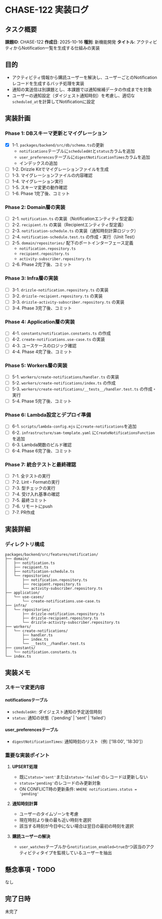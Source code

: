 # CHASE-122 実装ログ

## タスク概要

**課題ID**: CHASE-122
**作成日**: 2025-10-16
**種別**: 新機能開発
**タイトル**: アクティビティからNotification一覧を生成する仕組みの実装

## 目的

- アクティビティ情報から購読ユーザーを解決し、ユーザーごとのNotificationレコードを生成するバッチ処理を実装
- 通知の実送信は別課題とし、本課題では通知候補データの作成までを対象
- ユーザーの通知設定（ダイジェスト通知時刻）を考慮し、適切な`scheduled_at`を計算してNotificationに設定

## 実装計画

### Phase 1: DBスキーマ更新とマイグレーション

- [x] 1-1. `packages/backend/src/db/schema.ts`の更新
  - `notifications`テーブルに`scheduledAt`と`status`カラムを追加
  - `user_preferences`テーブルに`digestNotificationTimes`カラムを追加
  - インデックスの追加
- [ ] 1-2. Drizzle Kitでマイグレーションファイルを生成
- [ ] 1-3. マイグレーションファイルの内容確認
- [ ] 1-4. マイグレーション実行
- [ ] 1-5. スキーマ変更の動作確認
- [ ] 1-6. Phase 1完了後、コミット

### Phase 2: Domain層の実装

- [ ] 2-1. `notification.ts` の実装（Notificationエンティティ型定義）
- [ ] 2-2. `recipient.ts` の実装（Recipientエンティティ型定義）
- [ ] 2-3. `notification-schedule.ts` の実装（通知時刻計算ロジック）
- [ ] 2-4. `notification-schedule.test.ts` の作成・実行（Unit Test）
- [ ] 2-5. `domain/repositories/` 配下のポートインターフェース定義
  - `notification.repository.ts`
  - `recipient.repository.ts`
  - `activity-subscriber.repository.ts`
- [ ] 2-6. Phase 2完了後、コミット

### Phase 3: Infra層の実装

- [ ] 3-1. `drizzle-notification.repository.ts` の実装
- [ ] 3-2. `drizzle-recipient.repository.ts` の実装
- [ ] 3-3. `drizzle-activity-subscriber.repository.ts` の実装
- [ ] 3-4. Phase 3完了後、コミット

### Phase 4: Application層の実装

- [ ] 4-1. `constants/notification.constants.ts` の作成
- [ ] 4-2. `create-notifications.use-case.ts` の実装
- [ ] 4-3. ユースケースのロジック確認
- [ ] 4-4. Phase 4完了後、コミット

### Phase 5: Workers層の実装

- [ ] 5-1. `workers/create-notifications/handler.ts` の実装
- [ ] 5-2. `workers/create-notifications/index.ts` の作成
- [ ] 5-3. `workers/create-notifications/__tests__/handler.test.ts` の作成・実行
- [ ] 5-4. Phase 5完了後、コミット

### Phase 6: Lambda設定とデプロイ準備

- [ ] 6-1. `scripts/lambda-config.mjs` に`create-notifications`を追加
- [ ] 6-2. `infrastructure/sam-template.yaml` に`CreateNotificationsFunction`を追加
- [ ] 6-3. Lambda関数のビルド確認
- [ ] 6-4. Phase 6完了後、コミット

### Phase 7: 統合テストと最終確認

- [ ] 7-1. 全テストの実行
- [ ] 7-2. Lint・Formatの実行
- [ ] 7-3. 型チェックの実行
- [ ] 7-4. 受け入れ基準の確認
- [ ] 7-5. 最終コミット
- [ ] 7-6. リモートにpush
- [ ] 7-7. PR作成

## 実装詳細

### ディレクトリ構成

```
packages/backend/src/features/notification/
├── domain/
│   ├── notification.ts
│   ├── recipient.ts
│   ├── notification-schedule.ts
│   └── repositories/
│       ├── notification.repository.ts
│       ├── recipient.repository.ts
│       └── activity-subscriber.repository.ts
├── application/
│   └── use-cases/
│       └── create-notifications.use-case.ts
├── infra/
│   └── repositories/
│       ├── drizzle-notification.repository.ts
│       ├── drizzle-recipient.repository.ts
│       └── drizzle-activity-subscriber.repository.ts
├── workers/
│   └── create-notifications/
│       ├── handler.ts
│       ├── index.ts
│       └── __tests__/handler.test.ts
├── constants/
│   └── notification.constants.ts
└── index.ts
```

## 実装メモ

### スキーマ変更内容

#### notificationsテーブル
- `scheduledAt`: ダイジェスト通知の予定送信時刻
- `status`: 通知の状態（'pending' | 'sent' | 'failed'）

#### user_preferencesテーブル
- `digestNotificationTimes`: 通知時刻のリスト（例: ['18:00', '18:30']）

### 重要な実装ポイント

1. **UPSERT処理**
   - 既に`status='sent'`または`status='failed'`のレコードは更新しない
   - `status='pending'`のレコードのみ更新対象
   - ON CONFLICT時の更新条件: `WHERE notifications.status = 'pending'`

2. **通知時刻計算**
   - ユーザーのタイムゾーンを考慮
   - 現在時刻より後の最も近い時刻を選択
   - 該当する時刻が今日中にない場合は翌日の最初の時刻を選択

3. **購読ユーザーの解決**
   - `user_watches`テーブルから`notification_enabled=true`かつ該当のアクティビティタイプを監視しているユーザーを抽出

## 懸念事項・TODO

なし

## 完了日時

未完了
